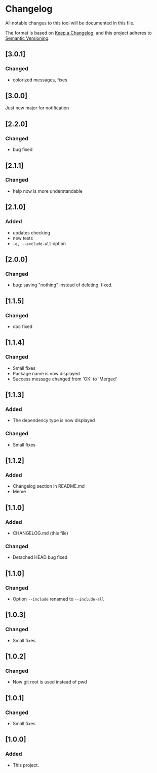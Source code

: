 # Changelog
All notable changes to this tool will be documented in this file.

The format is based on [Keep a Changelog](https://keepachangelog.com/en/1.0.0/),
and this project adheres to [Semantic Versioning](https://semver.org/spec/v2.0.0.html).

## [3.0.1]
### Changed
- colorized messages, fixes

## [3.0.0]
Just new major for notification

## [2.2.0]

### Changed
- bug fixed

## [2.1.1]

### Changed
- help now is more understandable

## [2.1.0]
### Added
- updates checking
- new tests
- `-e, --exclude-all` option

## [2.0.0]
### Changed
- bug: saving "nothing" instead of deleting. fixed.

## [1.1.5]
### Changed
- doc fixed

## [1.1.4]
### Changed
- Small fixes
- Package name is now displayed
- Success message changed from 'OK' to 'Merged'

## [1.1.3]
### Added
- The dependency type is now displayed
### Changed
- Small fixes

## [1.1.2]
### Added
- Changelog section in README.md
- Meme

## [1.1.0]
### Added
- CHANGELOG.md (this file)

### Changed
- Detached HEAD bug fixed

## [1.1.0]
### Changed
- Option `--include` renamed to `--include-all`

## [1.0.3]
### Changed
- Small fixes

## [1.0.2]
### Changed
- Now git root is used instead of pwd

## [1.0.1]
### Changed
- Small fixes

## [1.0.0]
### Added
- This project.

